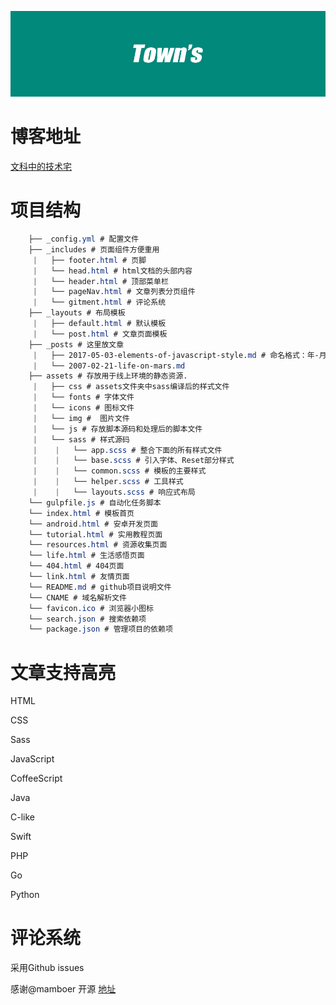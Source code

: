 ![](/town.jpg)

# 博客地址

[文科中的技术宅](https://townwang.com/)


# 项目结构 
```css
    ├── _config.yml # 配置文件
    ├── _includes # 页面组件方便重用
     |   ├── footer.html # 页脚
     |   └── head.html # html文档的头部内容
     |   └── header.html # 顶部菜单栏
     |   └── pageNav.html # 文章列表分页组件
     |   └── gitment.html # 评论系统
    ├── _layouts # 布局模板
     |   ├── default.html # 默认模板
     |   └── post.html # 文章页面模板
    ├── _posts # 这里放文章
     |   ├── 2017-05-03-elements-of-javascript-style.md # 命名格式：年-月-日-文章标题.md
     |   └── 2007-02-21-life-on-mars.md
    ├── assets # 存放用于线上环境的静态资源.
     |   ├── css # assets文件夹中sass编译后的样式文件
     |   └── fonts # 字体文件
     |   └── icons # 图标文件
     |   └── img #  图片文件
     |   └── js # 存放脚本源码和处理后的脚本文件
     |   └── sass # 样式源码
     |    |   └── app.scss # 整合下面的所有样式文件
     |    |   └── base.scss # 引入字体、Reset部分样式
     |    |   └── common.scss # 模板的主要样式
     |    |   └── helper.scss # 工具样式
     |    |   └── layouts.scss # 响应式布局
    └── gulpfile.js # 自动化任务脚本
    └── index.html # 模板首页
    └── android.html # 安卓开发页面
    └── tutorial.html # 实用教程页面
    └── resources.html # 资源收集页面
    └── life.html # 生活感悟页面
    └── 404.html # 404页面
    └── link.html # 友情页面
    └── README.md # github项目说明文件
    └── CNAME # 域名解析文件
    └── favicon.ico # 浏览器小图标
    └── search.json # 搜索依赖项
    └── package.json # 管理项目的依赖项
```
#  文章支持高亮 

HTML

CSS

Sass

JavaScript

CoffeeScript

Java

C-like

Swift

PHP

Go

Python

# 评论系统

采用Github issues 

感谢@mamboer 开源 [地址](https://github.com/gitalk/gitalk)




